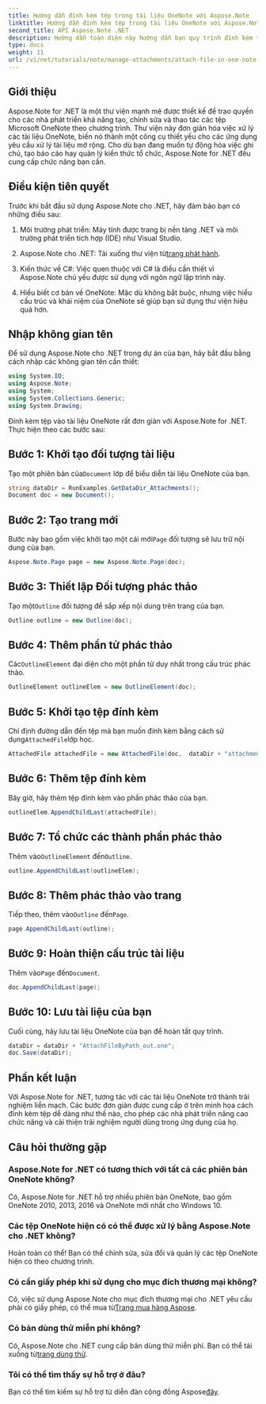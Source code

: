 ```yaml
---
title: Hướng dẫn đính kèm tệp trong tài liệu OneNote với Aspose.Note
linktitle: Hướng dẫn đính kèm tệp trong tài liệu OneNote với Aspose.Note
second_title: API Aspose.Note .NET
description: Hướng dẫn toàn diện này hướng dẫn bạn quy trình đính kèm tệp theo chương trình vào tài liệu OneNote, cho phép bạn nâng cao các tác vụ ghi chú và quản lý tài liệu. Với hướng dẫn từng bước rõ ràng và các câu hỏi thường gặp hữu ích.
type: docs
weight: 11
url: /vi/net/tutorials/note/manage-attachments/attach-file-in-one-note-documents/
---
```

## Giới thiệu

Aspose.Note for .NET là một thư viện mạnh mẽ được thiết kế để trao quyền cho các nhà phát triển khả năng tạo, chỉnh sửa và thao tác các tệp Microsoft OneNote theo chương trình. Thư viện này đơn giản hóa việc xử lý các tài liệu OneNote, biến nó thành một công cụ thiết yếu cho các ứng dụng yêu cầu xử lý tài liệu mở rộng. Cho dù bạn đang muốn tự động hóa việc ghi chú, tạo báo cáo hay quản lý kiến thức tổ chức, Aspose.Note for .NET đều cung cấp chức năng bạn cần.

## Điều kiện tiên quyết

Trước khi bắt đầu sử dụng Aspose.Note cho .NET, hãy đảm bảo bạn có những điều sau:

1. Môi trường phát triển: Máy tính được trang bị nền tảng .NET và môi trường phát triển tích hợp (IDE) như Visual Studio.
  
2.  Aspose.Note cho .NET: Tải xuống thư viện từ[trang phát hành](https://releases.aspose.com/note/net/).

3. Kiến thức về C#: Việc quen thuộc với C# là điều cần thiết vì Aspose.Note chủ yếu được sử dụng với ngôn ngữ lập trình này.

4. Hiểu biết cơ bản về OneNote: Mặc dù không bắt buộc, nhưng việc hiểu cấu trúc và khái niệm của OneNote sẽ giúp bạn sử dụng thư viện hiệu quả hơn.

## Nhập không gian tên

Để sử dụng Aspose.Note cho .NET trong dự án của bạn, hãy bắt đầu bằng cách nhập các không gian tên cần thiết:

```csharp
using System.IO;
using Aspose.Note;
using System;
using System.Collections.Generic;
using System.Drawing;
```

Đính kèm tệp vào tài liệu OneNote rất đơn giản với Aspose.Note for .NET. Thực hiện theo các bước sau:

## Bước 1: Khởi tạo đối tượng tài liệu

 Tạo một phiên bản của`Document` lớp để biểu diễn tài liệu OneNote của bạn.

```csharp
string dataDir = RunExamples.GetDataDir_Attachments();
Document doc = new Document();
```

## Bước 2: Tạo trang mới

 Bước này bao gồm việc khởi tạo một cái mới`Page` đối tượng sẽ lưu trữ nội dung của bạn.

```csharp
Aspose.Note.Page page = new Aspose.Note.Page(doc);
```

## Bước 3: Thiết lập Đối tượng phác thảo

 Tạo một`Outline` đối tượng để sắp xếp nội dung trên trang của bạn.

```csharp
Outline outline = new Outline(doc);
```

## Bước 4: Thêm phần tử phác thảo

 Các`OutlineElement` đại diện cho một phần tử duy nhất trong cấu trúc phác thảo.

```csharp
OutlineElement outlineElem = new OutlineElement(doc);
```

## Bước 5: Khởi tạo tệp đính kèm

 Chỉ định đường dẫn đến tệp mà bạn muốn đính kèm bằng cách sử dụng`AttachedFile`lớp học.

```csharp
AttachedFile attachedFile = new AttachedFile(doc,  dataDir + "attachment.txt");
```

## Bước 6: Thêm tệp đính kèm

Bây giờ, hãy thêm tệp đính kèm vào phần phác thảo của bạn.

```csharp
outlineElem.AppendChildLast(attachedFile);
```

## Bước 7: Tổ chức các thành phần phác thảo

 Thêm vào`OutlineElement` đến`Outline`.

```csharp
outline.AppendChildLast(outlineElem);
```

## Bước 8: Thêm phác thảo vào trang

 Tiếp theo, thêm vào`Outline` đến`Page`.

```csharp
page.AppendChildLast(outline);
```

## Bước 9: Hoàn thiện cấu trúc tài liệu

 Thêm vào`Page` đến`Document`.

```csharp
doc.AppendChildLast(page);
```

## Bước 10: Lưu tài liệu của bạn

Cuối cùng, hãy lưu tài liệu OneNote của bạn để hoàn tất quy trình.

```csharp
dataDir = dataDir + "AttachFileByPath_out.one";
doc.Save(dataDir);
```

## Phần kết luận

Với Aspose.Note for .NET, tương tác với các tài liệu OneNote trở thành trải nghiệm liền mạch. Các bước đơn giản được cung cấp ở trên minh họa cách đính kèm tệp dễ dàng như thế nào, cho phép các nhà phát triển nâng cao chức năng và cải thiện trải nghiệm người dùng trong ứng dụng của họ.

## Câu hỏi thường gặp

### Aspose.Note for .NET có tương thích với tất cả các phiên bản OneNote không?

Có, Aspose.Note for .NET hỗ trợ nhiều phiên bản OneNote, bao gồm OneNote 2010, 2013, 2016 và OneNote mới nhất cho Windows 10.

### Các tệp OneNote hiện có có thể được xử lý bằng Aspose.Note cho .NET không?

Hoàn toàn có thể! Bạn có thể chỉnh sửa, sửa đổi và quản lý các tệp OneNote hiện có theo chương trình.

### Có cần giấy phép khi sử dụng cho mục đích thương mại không?

 Có, việc sử dụng Aspose.Note cho mục đích thương mại cho .NET yêu cầu phải có giấy phép, có thể mua từ[Trang mua hàng Aspose](https://purchase.conholdate.com/buy).

### Có bản dùng thử miễn phí không?

 Có, Aspose.Note cho .NET cung cấp bản dùng thử miễn phí. Bạn có thể tải xuống từ[trang dùng thử](https://releases.aspose.com/).

### Tôi có thể tìm thấy sự hỗ trợ ở đâu?

 Bạn có thể tìm kiếm sự hỗ trợ từ diễn đàn cộng đồng Aspose[đây](https://forum.aspose.com/c/note/28).